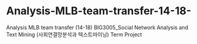 # Analysis-MLB-team-transfer-14-18-
Analysis MLB team transfer (14-18)
BIG3005_Social Network Analysis and Text Mining (사회연결망분석과 텍스트마이닝)
Term Project
